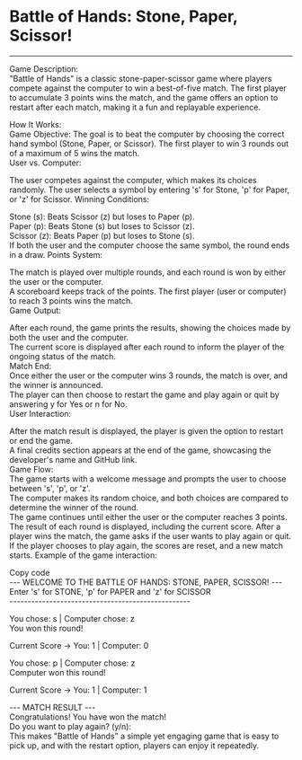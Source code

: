 # Battle of Hands: Stone, Paper, Scissor!
<hr>
Game Description:<br>
"Battle of Hands" is a classic stone-paper-scissor game where players compete against the computer to win a best-of-five match. The first player to accumulate 3 points wins the match, and the game offers an option to restart after each match, making it a fun and replayable experience.<br>

How It Works:<br>
Game Objective: The goal is to beat the computer by choosing the correct hand symbol (Stone, Paper, or Scissor). The first player to win 3 rounds out of a maximum of 5 wins the match.
<br>
User vs. Computer:<br>

The user competes against the computer, which makes its choices randomly.
The user selects a symbol by entering 's' for Stone, 'p' for Paper, or 'z' for Scissor.
Winning Conditions:<br>

Stone (s): Beats Scissor (z) but loses to Paper (p).<br>
Paper (p): Beats Stone (s) but loses to Scissor (z).<br>
Scissor (z): Beats Paper (p) but loses to Stone (s).<br>
If both the user and the computer choose the same symbol, the round ends in a draw.
Points System:<br>

The match is played over multiple rounds, and each round is won by either the user or the computer.<br>
A scoreboard keeps track of the points. The first player (user or computer) to reach 3 points wins the match.<br>
Game Output:<br>

After each round, the game prints the results, showing the choices made by both the user and the computer.<br>
The current score is displayed after each round to inform the player of the ongoing status of the match.<br>
Match End:
<br>
Once either the user or the computer wins 3 rounds, the match is over, and the winner is announced.<br>
The player can then choose to restart the game and play again or quit by answering y for Yes or n for No.<br>
User Interaction:<br>

After the match result is displayed, the player is given the option to restart or end the game.<br>
A final credits section appears at the end of the game, showcasing the developer's name and GitHub link.<br>
Game Flow:<br>
The game starts with a welcome message and prompts the user to choose between 's', 'p', or 'z'.<br>
The computer makes its random choice, and both choices are compared to determine the winner of the round.<br>
The game continues until either the user or the computer reaches 3 points.
The result of each round is displayed, including the current score.
After a player wins the match, the game asks if the user wants to play again or quit.
If the player chooses to play again, the scores are reset, and a new match starts.
Example of the game interaction:
<br>

Copy code<br>
--- WELCOME TO THE BATTLE OF HANDS: STONE, PAPER, SCISSOR! ---<br>
Enter 's' for STONE, 'p' for PAPER and 'z' for SCISSOR<br>
--------------------------------------------------<br>

You chose: s | Computer chose: z<br>
You won this round!<br>

Current Score -> You: 1 | Computer: 0<br>

You chose: p | Computer chose: z<br>
Computer won this round!

Current Score -> You: 1 | Computer: 1<br>

--- MATCH RESULT ---<br>
Congratulations! You have won the match!<br>
Do you want to play again? (y/n):<br>
This makes "Battle of Hands" a simple yet engaging game that is easy to pick up, and with the restart option, players can enjoy it repeatedly.<br>